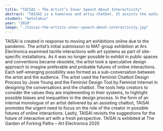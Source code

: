 ```yaml
---
title: "TAISAI – The Artist’s Inner Speech About Interactivity"
abstract: "TAISAI is a humorous and artsy chatbot. It assists the audience to witness the artist’s internal monologue about the future of interactive art after the pandemic."
student: "betulaksu"
year: "2020"
image: "./taisai-the-artists-inner-speech-about-interactivity.jpg"
---
```

TAISAI is created in response to moving art exhibitions online due to the pandemic. The artist’s initial submission to MAT group exhibition at Ars Electronica examined tactile interactions with art systems as part of site-specific installations. As it was no longer possible to exhibit in public spaces and conventions became obsolete, the artist took a speculative design approach to imagine preferable and probable futures of online interactions. Each self-emerging possibility was formed as a sub-conversation between the artist and the audience.
The artist used the Feminist Chatbot Design Process by Josie Young and the Feminist Design Tool by Feminist Internet in designing the conversations and the chatbot. The tools help creators to consider the values they are implementing in their systems, to highlight possible biases and inequalities in the design process. In the form of an internal monologue of an artist delivered by an assisting chatbot, TAISAI promotes the urgent need to focus on the role of the creator in possible futures of online interactions. Lastly, TAISAI revisits the suggestions for the future of interactive art with a fresh perspective. 
TAISAI is exhibited at The Garden of Forking Paths – Art Electronica 2020